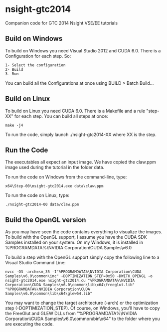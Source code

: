 nsight-gtc2014
==============

Companion code for GTC 2014 Nsight VSE/EE tutorials

Build on Windows
----------------
To build on Windows you need Visual Studio 2012 and CUDA 6.0. There is a Configuration for each step. So:

    1- Select the configuration 
    2- Build
    3- Run

You can build all the Configurations at once using BUILD > Batch Build...

Build on Linux
--------------
To build on Linux you need CUDA 6.0. There is a Makefile and a rule "step-XX" for each step. You can build all steps at once:

    make -j4

To run the code, simply launch ./nsight-gtc2014-XX where XX is the step.

Run the Code
------------
The executables all expect an input image. We have copied the claw.ppm image used during the tutorial in the folder data. 

To run the code on Windows from the command-line, type:

    x64\Step-00\nsight-gtc2014.exe data\claw.ppm

To run the code on Linux, type:

    ./nsight-gtc2014-00 data/claw.ppm

Build the OpenGL version
------------------------
As you may have seen the code contains everything to visualize the images. To build with the OpenGL support, I assume you have the CUDA SDK Samples installed on your system. On my Windows, it is installed in %PROGRAMDATA%\NVIDIA Corporation\CUDA Samples\v6.0

To build a step with the OpenGL support simply copy the following line to a Visual Studio Command Line:

    nvcc -O3 -arch=sm_35 -I"%PROGRAMDATA%\NVIDIA Corporation\CUDA Samples\v6.0\common\inc" -DOPTIMIZATION_STEP=0x50 -DWITH_OPENGL -o nsight-gtc2014.exe nsight-gtc2014.cu "%PROGRAMDATA%\NVIDIA Corporation\CUDA Samples\v6.0\common\lib\x64\freeglut.lib" "%PROGRAMDATA%\NVIDIA Corporation\CUDA Samples\v6.0\common\lib\x64\glew64.lib"

You may want to change the target architecture (-arch) or the optimization step (-DOPTIMIZATION_STEP). Of course, on Windows, you'll have to copy the FreeGlut and GLEW DLLs from "%PROGRAMDATA%\NVIDIA Corporation\CUDA Samples\v6.0\common\bin\x64" to the folder where you are executing the code.
